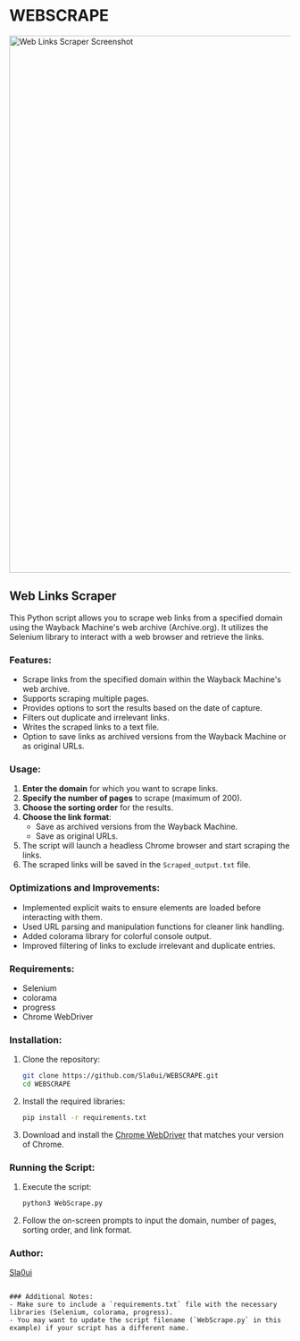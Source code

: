 # WEBSCRAPE

<img width="960" alt="Web Links Scraper Screenshot" src="https://github.com/Sla0ui/WEBSCRAPE/assets/136838832/25b13a56-87e4-4752-86b0-8ec6b0f59c66">

## Web Links Scraper

This Python script allows you to scrape web links from a specified domain using the Wayback Machine's web archive (Archive.org). It utilizes the Selenium library to interact with a web browser and retrieve the links.

### Features:
- Scrape links from the specified domain within the Wayback Machine's web archive.
- Supports scraping multiple pages.
- Provides options to sort the results based on the date of capture.
- Filters out duplicate and irrelevant links.
- Writes the scraped links to a text file.
- Option to save links as archived versions from the Wayback Machine or as original URLs.

### Usage:
1. **Enter the domain** for which you want to scrape links.
2. **Specify the number of pages** to scrape (maximum of 200).
3. **Choose the sorting order** for the results.
4. **Choose the link format**: 
   - Save as archived versions from the Wayback Machine.
   - Save as original URLs.
5. The script will launch a headless Chrome browser and start scraping the links.
6. The scraped links will be saved in the `Scraped_output.txt` file.

### Optimizations and Improvements:
- Implemented explicit waits to ensure elements are loaded before interacting with them.
- Used URL parsing and manipulation functions for cleaner link handling.
- Added colorama library for colorful console output.
- Improved filtering of links to exclude irrelevant and duplicate entries.

### Requirements:
- Selenium
- colorama
- progress
- Chrome WebDriver

### Installation:
1. Clone the repository:
   ```bash
   git clone https://github.com/Sla0ui/WEBSCRAPE.git
   cd WEBSCRAPE
   ```
2. Install the required libraries:
   ```bash
   pip install -r requirements.txt
   ```

3. Download and install the [Chrome WebDriver](https://sites.google.com/a/chromium.org/chromedriver/downloads) that matches your version of Chrome.

### Running the Script:
1. Execute the script:
   ```bash
   python3 WebScrape.py
   ```
2. Follow the on-screen prompts to input the domain, number of pages, sorting order, and link format.


### Author:
[Sla0ui](https://github.com/Sla0ui)
```

### Additional Notes:
- Make sure to include a `requirements.txt` file with the necessary libraries (Selenium, colorama, progress).
- You may want to update the script filename (`WebScrape.py` in this example) if your script has a different name.
